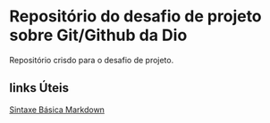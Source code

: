 # Repositório do desafio de projeto sobre Git/Github da Dio
Repositório crisdo para o desafio de projeto.

## links Úteis 
[ Sintaxe Básica Markdown](http://www.markdownguide.org/basic-syntax/)

